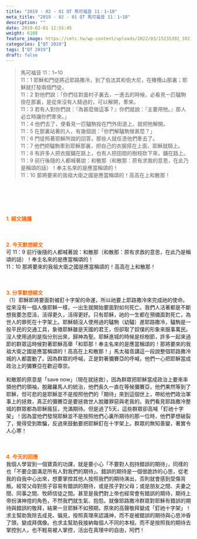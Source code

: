 ```yaml
---
title: "2019 - 02 - 01 QT 馬可福音 11：1~10"
meta_title: "2019 - 02 - 01 QT 馬可福音 11：1~10"
description: ""
date: 2019-02-01 12:55:45
weight: 6108
feature_image: https://cmtc.tw/wp-content/uploads/2022/03/15235392_10211799862337740_180693556567566654_o-1.webp
categories: ["QT 2019"]
tags: ["QT 2019"]
draft: false
---
```


<blockquote>馬可福音 11：1~10<br />
11：1 耶穌和門徒將近耶路撒冷，到了伯法其和伯大尼，在橄欖山那裏；耶穌就打發兩個門徒，<br />
11：2 對他們說：「你們往對面村子裏去，一進去的時候，必看見一匹驢駒拴在那裏，是從來沒有人騎過的，可以解開，牽來。<br />
11：3 若有人對你們說：『為甚麼做這事？』你們就說：『主要用牠。』那人必立時讓你們牽來。」<br />
11：4 他們去了，便看見一匹驢駒拴在門外街道上，就把牠解開。<br />
11：5 在那裏站著的人，有幾個說：「你們解驢駒做甚麼？」<br />
11：6 門徒照著耶穌所說的回答，那些人就任憑他們牽去了。<br />
11：7 他們把驢駒牽到耶穌那裏，把自己的衣服搭在上面，耶穌就騎上。<br />
11：8 有許多人把衣服鋪在路上，也有人把田間的樹枝砍下來，鋪在路上。<br />
11：9 前行後隨的人都喊著說：和散那（和散那：原有求救的意思，在此乃是稱頌的話）！奉主名來的是應當稱頌的！<br />
11：10 那將要來的我祖大衛之國是應當稱頌的！高高在上和散那！</blockquote><br />
&nbsp;<br />
<br />
&nbsp;<br />
<br />
<span style="color: #ff6600;"><strong>1. </strong><strong>經文誦讀</strong></span><br />
<br />
<span style="color: #ff6600;"><strong> </strong></span><br />
<br />
<span style="color: #ff6600;"><strong>2. 今天默想</strong><strong>經文<br />
</strong></span>可 11：9 前行後隨的人都喊著說：和散那（和散那：原有求救的意思，在此乃是稱頌的話）！奉主名來的是應當稱頌的！<br />
11：10 那將要來的我祖大衛之國是應當稱頌的！高高在上和散那！<br />
<br />
&nbsp;<br />
<br />
<span style="color: #ff6600;"><strong>3. 分享默想經文<br />
</strong></span>（1）耶穌即將要面對被釘十字架的命運，所以祂要上耶路撒冷來完成祂的使命。從來沒有一個人像耶穌一樣，一出生就開始要面對如何死亡。我們人活著都是不斷想我要怎麼活，活得更久，活得更好。只有耶穌，祂的一生都在預備面對死亡，為世人的罪死在十字架上。耶穌騎沒人使用過的驢駒（幼驢）進耶路撒冷，驢駒是一般平民的交通工具，象徵耶穌雖是天國的君王，但卻取了奴僕的形象來服事萬民。沒人使用過則是指分別出來，歸神為聖。耶穌進城的時候是棕樹節，許多一起來過節的群眾這時候對著耶穌高舉「和耶那！奉主名來的是應當稱頌的！那將要來的我祖大衛之國是應當稱頌的！高高在上和散那！」馬太福音講這一段說整個耶路撒冷城的人都震動了。因為群眾的呼喊，正是對著彌賽亞的呼喊，他們一心把耶穌當成政治上的彌賽亞在歡迎尊崇。<br />
<br />
和散那的原意是「save now」（現在就拯救），因為群眾把耶穌當成政治上要來率領他們的領袖，脫離羅馬人的統治，他們長久一直在等候彌賽亞，他們果然等到了耶穌，但可悲的是耶穌並不是按照他們的「期待」來到這個世上，帶給他們政治軍事上的拯救，真正的彌賽亞是要拯救世人脫離罪惡與老我的。我們看見耶路撒冷整城的群眾都為耶穌瘋狂，充滿期待。但是過了5天，這些群眾卻高喊「釘祂十字架」！因為當他們發現耶穌並不是按照他們心裏所期待的那一位時，他們夢想破裂了，覺得受到欺騙，反過來鼓動要把耶穌釘在十字架上。群眾的無知善變，著實令人心寒！<br />
<br />
&nbsp;<br />
<br />
<span style="color: #ff6600;"><strong>4. 今天的回應<br />
</strong></span>我個人學習到一個寶貴的功課，就是要小心「不要對人抱持錯誤的期待」，同樣的也「不要企圖滿足所有人對我們的期待」。錯誤的期待是一個很詭詐的心思，從老我的自我中心出來，想要掌控其他人按照我們的期待演出，否則就會感到受傷背叛。經常父母對孩子容易有錯誤的期待，或是孩子對父母；或是朋友之間、夫妻之間、同事之間、牧師信徒之間。甚至是我們對上帝也經常會有錯誤的期待，期待上帝扮演神燈的角色，不然我們就生氣、抱怨。就像耶路撒冷群眾對耶穌有錯誤的期待與錯誤的敬拜，結果一旦耶穌不如預期，原來的高聲敬拜變成「釘祂十字架」！求主幫助我除去成見、偏見，按照真理來認識神，而不是被錯誤的期待與心思沖昏了頭，變成拜偶像。也求主幫助我接納每個人不同的本相，而不是按照我的期待去掌控別人，也不輕易被人掌控，活出在真理中的自由，阿們！<br />
<br />
&nbsp;
        